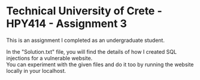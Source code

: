 # Technical University of Crete - HPY414 - Assignment 3

This is an assignment I completed as an undergraduate student.

In the "Solution.txt" file, you will find the details of how I created SQL injections for a vulnerable website.                                   
You can experiment with the given files and do it too by running the website locally in your localhost. 
